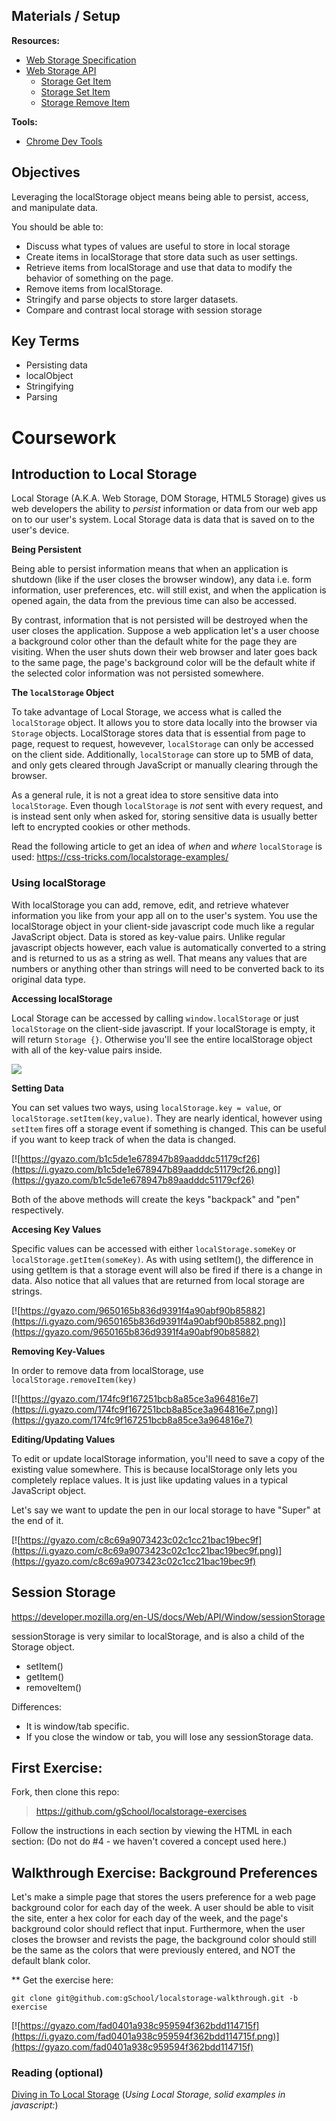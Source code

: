 ## Materials / Setup

**Resources:**

* [Web Storage Specification](https://html.spec.whatwg.org/multipage/webstorage.html)  
* [Web Storage API](https://developer.mozilla.org/en-US/docs/Web/API/Storage)  
  * [Storage Get Item](https://developer.mozilla.org/en-US/docs/Web/API/Storage/getItem)  
  * [Storage Set Item](https://developer.mozilla.org/en-US/docs/Web/API/Storage/setItem)  
  * [Storage Remove Item](https://developer.mozilla.org/en-US/docs/Web/API/Storage/removeItem)

**Tools:**
* [Chrome Dev Tools](https://developer.chrome.com/devtools)

## Objectives

Leveraging the localStorage object means being able to persist, access, and manipulate data.

You should be able to:

- Discuss what types of values are useful to store in local storage
- Create items in localStorage that store data such as user settings.
- Retrieve items from localStorage and use that data to modify the behavior of something on the page.
- Remove items from localStorage.
- Stringify and parse objects to store larger datasets.
- Compare and contrast local storage with session storage


## Key Terms

* Persisting data
* localObject
* Stringifying
* Parsing

# Coursework

## Introduction to Local Storage

Local Storage (A.K.A. Web Storage, DOM Storage, HTML5 Storage) gives us web developers the ability to *persist* information or data from our web app on to our user's system. Local Storage data is data that is saved on to the user's device.

**Being Persistent**

Being able to persist information means that when an application is shutdown (like if the user closes the browser window), any data i.e. form information, user preferences, etc. will still exist, and when the application is opened again, the data from the previous time can also be accessed.

By contrast, information that is not persisted will be destroyed when the user closes the application.  Suppose a web application let's a user choose a background color other than the default white for the page they are visiting.  When the user shuts down their web browser and later goes back to the same page, the page's background color will be the default white if the selected color information was not persisted somewhere.  

**The `localStorage` Object**

To take advantage of Local Storage, we access what is called the `localStorage` object.  It allows you to store data locally into the browser via `Storage` objects. LocalStorage stores data that is essential from page to page, request to request, howevever, `localStorage` can only be accessed on the client side. Additionally, `localStorage` can store up to 5MB of data, and only gets cleared through JavaScript or manually clearing through the browser.

As a general rule, it is not a great idea to store sensitive data into `localStorage`. Even though `localStorage` is _not_ sent with every request, and is instead sent only when asked for, storing sensitive data is usually better left to encrypted cookies or other methods.

Read the following article to get an idea of _when_ and _where_ `localStorage` is used: https://css-tricks.com/localstorage-examples/


### Using localStorage

With localStorage you can add, remove, edit, and retrieve whatever information you like from your app all on to the user's system.  You use the localStorage object in your client-side javascript code much like a regular JavaScript object.  Data is stored as key-value pairs.  Unlike regular javascript objects however, each value is automatically converted to a string and is returned to us as a string as well.  That means any values that are numbers or anything other than strings will need to be converted back to its original data type.


**Accessing localStorage**

Local Storage can be accessed by calling `window.localStorage` or just `localStorage` on the client-side javascript.  If your localStorage is empty, it will return `Storage {}`.  Otherwise you'll see the entire localStorage object with all of the key-value pairs inside.  

![](https://i.gyazo.com/b0d46dfea15ba66cfe5cd635ef5b1cd2.png)

**Setting Data**

You can set values two ways, using `localStorage.key = value`, or `localStorage.setItem(key,value)`.  They are nearly identical, however using `setItem` fires off a storage event if something is changed.  This can be useful if you want to keep track of when the data is changed.


[![https://gyazo.com/b1c5de1e678947b89aadddc51179cf26](https://i.gyazo.com/b1c5de1e678947b89aadddc51179cf26.png)](https://gyazo.com/b1c5de1e678947b89aadddc51179cf26)

Both of the above methods will create the keys "backpack" and "pen" respectively.

**Accesing Key Values**

Specific values can be accessed with either `localStorage.someKey` or `localStorage.getItem(someKey)`.  As with using setItem(), the difference in using getItem is that a storage event will also be fired if there is a change in data.  Also notice that all values that are returned from local storage are strings.  

[![https://gyazo.com/9650165b836d9391f4a90abf90b85882](https://i.gyazo.com/9650165b836d9391f4a90abf90b85882.png)](https://gyazo.com/9650165b836d9391f4a90abf90b85882)

**Removing Key-Values**

In order to remove data from localStorage, use `localStorage.removeItem(key)`

[![https://gyazo.com/174fc9f167251bcb8a85ce3a964816e7](https://i.gyazo.com/174fc9f167251bcb8a85ce3a964816e7.png)](https://gyazo.com/174fc9f167251bcb8a85ce3a964816e7)

**Editing/Updating Values**

To edit or update localStorage information, you'll need to save a copy of the existing value somewhere.  This is because localStorage only lets you completely replace values.  It is just like updating values in a typical JavaScript object.  

Let's say we want to update the pen in our local storage to have "Super" at the end of it.

[![https://gyazo.com/c8c69a9073423c02c1cc21bac19bec9f](https://i.gyazo.com/c8c69a9073423c02c1cc21bac19bec9f.png)](https://gyazo.com/c8c69a9073423c02c1cc21bac19bec9f)


## Session Storage

https://developer.mozilla.org/en-US/docs/Web/API/Window/sessionStorage

sessionStorage is very similar to localStorage, and is also a child of the Storage object.
- setItem()
- getItem()
- removeItem()

Differences:
- It is window/tab specific.
- If you close the window or tab, you will lose any sessionStorage data.



## First Exercise:
Fork, then clone this repo:
>https://github.com/gSchool/localstorage-exercises

Follow the instructions in each section by viewing the HTML in each section:
(Do not do #4 - we haven't covered a concept used here.)


## Walkthrough Exercise: Background Preferences

Let's make a simple page that stores the users preference for a web page background color for each day of the week.  A user should be able to visit the site, enter a hex color for each day of the week, and the page's background color should reflect that input.  Furthermore, when the user closes the browser and revists the page, the background color should still be the same as the colors that were previously entered, and NOT the default blank color.


** Get the exercise here:

 `git clone git@github.com:gSchool/localstorage-walkthrough.git -b exercise`


[![https://gyazo.com/fad0401a938c959594f362bdd114715f](https://i.gyazo.com/fad0401a938c959594f362bdd114715f.png)](https://gyazo.com/fad0401a938c959594f362bdd114715f)


### Reading (optional)

[Diving in To Local Storage](http://diveintohtml5.info/storage.html)
(*Using Local Storage, solid examples in javascript:*)
